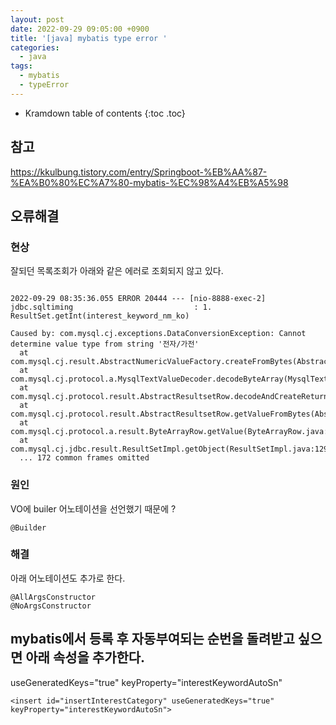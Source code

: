 ```yaml
---
layout: post
date: 2022-09-29 09:05:00 +0900
title: '[java] mybatis type error '
categories:
  - java
tags:
  - mybatis
  - typeError
---
```


* Kramdown table of contents
{:toc .toc}

## 참고
https://kkulbung.tistory.com/entry/Springboot-%EB%AA%87-%EA%B0%80%EC%A7%80-mybatis-%EC%98%A4%EB%A5%98

## 오류해결

### 현상

잘되던 목록조회가 아래와 같은 에러로 조회되지 않고 있다. 


```

2022-09-29 08:35:36.055 ERROR 20444 --- [nio-8888-exec-2] jdbc.sqltiming                           : 1. ResultSet.getInt(interest_keyword_nm_ko)

Caused by: com.mysql.cj.exceptions.DataConversionException: Cannot determine value type from string '전자/가전'
  at com.mysql.cj.result.AbstractNumericValueFactory.createFromBytes(AbstractNumericValueFactory.java:66)
  at com.mysql.cj.protocol.a.MysqlTextValueDecoder.decodeByteArray(MysqlTextValueDecoder.java:134)
  at com.mysql.cj.protocol.result.AbstractResultsetRow.decodeAndCreateReturnValue(AbstractResultsetRow.java:133)
  at com.mysql.cj.protocol.result.AbstractResultsetRow.getValueFromBytes(AbstractResultsetRow.java:241)
  at com.mysql.cj.protocol.a.result.ByteArrayRow.getValue(ByteArrayRow.java:91)
  at com.mysql.cj.jdbc.result.ResultSetImpl.getObject(ResultSetImpl.java:1296)
  ... 172 common frames omitted
```


### 원인

VO에 builer 어노테이션을 선언했기 때문에 ?
```
@Builder
```



### 해결

아래 어노테이션도 추가로 한다. 

```
@AllArgsConstructor
@NoArgsConstructor
```

## mybatis에서 등록 후 자동부여되는 순번을 돌려받고 싶으면 아래 속성을 추가한다. 

useGeneratedKeys="true" keyProperty="interestKeywordAutoSn"

```
<insert id="insertInterestCategory" useGeneratedKeys="true" keyProperty="interestKeywordAutoSn">
```
